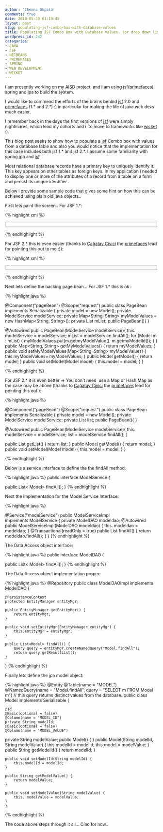 ```yaml
---
author: 'Ikenna Okpala'
comments: true
date: 2010-05-30 01:19:45
layout: post
slug: populating-jsf-combo-box-with-database-values
title: Populating JSF Combo Box with Database values. (or drop down list)...
wordpress_id: 242
categories:
- JAVA
- JSF
- NETBEANS
- PRIMEFACES
- SPRING
- WEB DEVELOPMENT
- WICKET
---
```


I am presently working on my AISD project, and i am using jsf([primefaces](http://www.primefaces.org)) spring and jpa to build the system.

I would like to commend the efforts of the brains behind [jsf](http://www.javaserverfaces.org/specification/expert-group) 2.0 and [primefaces](http://www.primefaces.org) (1.* and 2.*) :) in particular for making the life of java web devs much easier.

I remember back in the days the first versions of [jsf](http://www.javaserverfaces.org/specification/expert-group) were simply nightmares, which lead my cohorts and i  to move to frameworks like [wicket](http://wicket.apache.org/) :).


<!--more-->

This blog post seeks to show how to populate a [jsf](http://www.javaserverfaces.org/specification/expert-group) Combo box with values from a database table and also you would notice that the implementation for this case includes both jsf 1.* and jsf 2.*. I assume some familiarity with spring jpa and [jsf](http://www.javaserverfaces.org/specification/expert-group).

Most relational database records have a primary key to uniquely identify it. This key appears on other tables as foreign keys. In my application i needed to display one or more of the attributes of a record from a table on a form and persist its unique identifier .

Below i provide some sample code that gives some hint on how this can be achieved using plain old java objects..

First lets paint the screen.. For JSF 1.*:


{% highlight xml %}

<html xmlns="http://www.w3.org/1999/xhtml"
xmlns:h="http://java.sun.com/jsf/html"
xmlns:f="http://java.sun.com/jsf/core"
xmlns:p="http://primefaces.prime.com.tr/ui">
<head>
<p:resources />
</head>
<body>
<h:form prependId="false" styleClass="cmxform">
<fieldset>
  <legend> </legend>
<p:panel id="panel" header="Combo Box Example">
<h:panelGrid columns="2"  columnClasses="label,value" styleClass="grid">
<h:outputLabel for="cb" value="comboItem" />
<h:selectOneMenu id="selectOneCb" value="#{pageBean.model.modelid}">
<f:selectItem itemLabel="Select Model" itemValue="" />
<f:selectItems value="#{pageBean.myModelValues}" />
</h:selectOneMenu>
</h:panelGrid>
</p:panel>
</fieldset>
</h:form>
</body>
</html>

{% endhighlight %}

For JSF 2.* this is even easier (thanks to [Çağatay Çivici](http://cagataycivici.wordpress.com/) the [primefaces](http://www.primefaces.org) lead for pointing this out to me :)):


{% highlight xml %}

<html xmlns="http://www.w3.org/1999/xhtml"
xmlns:h="http://java.sun.com/jsf/html"
xmlns:f="http://java.sun.com/jsf/core"
xmlns:p="http://primefaces.prime.com.tr/ui">
<head>
<p:resources />
</head>
<body>
<h:form prependId="false" styleClass="cmxform">
<fieldset>
  <legend> </legend>
<p:panel id="panel" header="Combo Box Example">
<h:panelGrid columns="2"  columnClasses="label,value" styleClass="grid">
<h:outputLabel for="cb" value="comboItem" />
<h:selectOneMenu id="selectOneCb" value="#{pageBean.model.modelid}">
<f:selectItem itemLabel="Select Model" itemValue="" />
<f:selectItems value="#{pageBean.mlist}" var="model" itemLabel="#{model.modelvalue}" itemValue="#{model.modelId}"/>
</h:selectOneMenu>
</h:panelGrid>
</p:panel>
</fieldset>
</h:form>
</body>
</html>

{% endhighlight %}

Next lets define the backing page bean... For JSF 1.* this is ok :


{% highlight java %}

@Component("pageBean")
@Scope("request")
public class PageBean implements Serializable {
private model = new Model();
private ModelService modelService;
private Map<String, String> myModelValues = new HashMap<String, String>();
private List<Model> mList;
public PageBean(){
}

 @Autowired
public PageBean(ModelService modelService){
this. modelService = modelService;
        mList = modelService.findAll();
        for (Model m : mList) {
            myModelValues.put(m.getmyModelValue(), m.getmyModelId());
     }
}
public Map<String, String> getMyModelValues() {
return myModelValues;
    }
public void setMyModelValues(Map<String, String> myModelValues) {
this.myModelValues= myModelValues;
 }
public Model getModel() {
return model;
}
public void setModel(Model model) {
this.model = model;
}
}

{% endhighlight %}

For JSF 2.* it is even better => You don't need  use a Map or Hash Map as the case may be above (thanks to [Çağatay Çivici](http://cagataycivici.wordpress.com/) the [primefaces](http://www.primefaces.org) lead for pointing this out ):


{% highlight java %}

@Component("pageBean")
@Scope("request")
public class PageBean implements Serializable {
private model = new Model();
private ModelService modelService;
private List<Model> list;
public PageBean(){
}

@Autowired
public PageBean(ModelService modelService){
        this. modelService = modelService;
        list = modelService.findAll();
}

public List<Model> getList() {
	return list;
}
public Model getModel() {
return model;
}
public void setModel(Model model) {
this.model = model;
}
}

{% endhighlight %}

Below is a service interface to define the the findAll method:


{% highlight java %}
public interface ModelService {

public List< Model> findAll();
}
{% endhighlight %}

Next the implementation for the Model Service Interface:


{% highlight java %}


@Service("modelService")
public ModelServiceImpl implements ModelService  {
private ModelDAO modeldao;
@Autowired
public ModelServiceImpl(ModelDAO modeldao) {
        this. modeldao = modeldao;
    }
    @Transactional(readOnly = true)
    public List<Model> findAll() {
        return modeldao.findAll();
    }
}
{% endhighlight %}

The Data Access object interface:


{% highlight java %}
public interface ModelDAO {

public List< Model> findAll();
}
{% endhighlight %}

The Data Access object implementation proper:


{% highlight java %}
@Repository
public class ModelDAOImpl implements ModelDAO {

    @PersistenceContext
    protected EntityManager entityMgr;

    public EntityManager getEntityMgr() {
        return entityMgr;
    }

    public void setEntityMgr(EntityManager entityMgr) {
        this.entityMgr = entityMgr;
    }

    public List<Model> findAll() {
        Query query = entityMgr.createNamedQuery("Model.findAll");
        return query.getResultList();
    }
}
{% endhighlight %}

Finally lets define the jpa model object:


{% highlight java %}
@Entity
@Table(name = "MODEL")
@NamedQuery(name = "Model.findAll", query = "SELECT m FROM Model m") // this query returns distinct values from the database.
public class Model implements Serializable {

    @Id
    @Basic(optional = false)
    @Column(name = "MODEL_ID")
    private String modelId;
    @Basic(optional = false)
    @Column(name = "MODEL_VALUE")
private String modelValue;
 public Model() {
    }
 public Model(String modelId, String modelValue) {
this.modelId = modelId;
this.model = modelValue;
}
 public String getModelId() {
        return modelId;
    }

    public void setModelId(String modelId) {
        this.modelId = modelId;
    }

    public String getModelValue() {
        return modelValue;
    }

    public void setModelValue(String modelValue) {
        this. modelValue = modelValue;
    }
    }
{% endhighlight %}

The code above steps through it all... Ciao for now..
